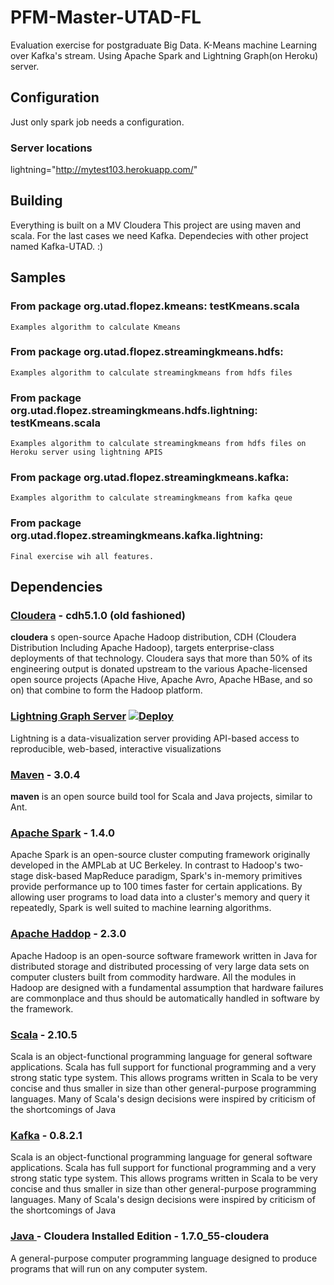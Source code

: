 # PFM-Master-UTAD-FL
Evaluation exercise for postgraduate Big Data.
K-Means machine Learning over Kafka's stream. Using Apache Spark and Lightning Graph(on Heroku) server.

## Configuration 
Just only spark job needs a configuration.

### Server locations
lightning="http://mytest103.herokuapp.com/"

## Building
Everything is built on a MV Cloudera 
This project are using maven and scala.
For the last cases we need Kafka. Dependecies with other project named Kafka-UTAD. :)

## Samples
###	From package org.utad.flopez.kmeans: testKmeans.scala
	Examples algorithm to calculate Kmeans
###	From package org.utad.flopez.streamingkmeans.hdfs: 
	Examples algorithm to calculate streamingkmeans from hdfs files
###	From package org.utad.flopez.streamingkmeans.hdfs.lightning: testKmeans.scala
	Examples algorithm to calculate streamingkmeans from hdfs files on Heroku server using lightning APIS
###	From package org.utad.flopez.streamingkmeans.kafka: 
	Examples algorithm to calculate streamingkmeans from kafka qeue
###	From package org.utad.flopez.streamingkmeans.kafka.lightning: 
	Final exercise wih all features.


## Dependencies

### [Cloudera](http://www.cloudera.com) - cdh5.1.0 (old fashioned)

**cloudera** s open-source Apache Hadoop distribution, CDH (Cloudera Distribution Including Apache Hadoop), targets enterprise-class deployments of that technology. Cloudera says that more than 50% of its engineering output is donated upstream to the various Apache-licensed open source projects (Apache Hive, Apache Avro, Apache HBase, and so on) that combine to form the Hadoop platform.

### <a name="lightning"></a>[Lightning Graph Server](http://lightning-viz.org/) [![Deploy](https://www.herokucdn.com/deploy/button.svg)](https://heroku.com/deploy?template=https://github.com/lightning-viz/lightning/tree/master)

Lightning is a data-visualization server providing API-based access to reproducible, web-based, interactive visualizations

### [Maven](https://maven.apache.org) - 3.0.4

**maven** is an open source build tool for Scala and Java projects, similar to Ant.

### [Apache Spark](http://spark.apache.org) - 1.4.0

Apache Spark is an open-source cluster computing framework originally developed in the AMPLab at UC Berkeley. In contrast to Hadoop's two-stage disk-based MapReduce paradigm, Spark's in-memory primitives provide performance up to 100 times faster for certain applications. By allowing user programs to load data into a cluster's memory and query it repeatedly, Spark is well suited to machine learning algorithms.

### [Apache Haddop](http://hadoop.apache.org) - 2.3.0

Apache Hadoop is an open-source software framework written in Java for distributed storage and distributed processing of very large data sets on computer clusters built from commodity hardware. All the modules in Hadoop are designed with a fundamental assumption that hardware failures are commonplace and thus should be automatically handled in software by the framework.

### [Scala](http://scala-lang.org) - 2.10.5

Scala is an object-functional programming language for general software applications. Scala has full support for functional programming and a very strong static type system. This allows programs written in Scala to be very concise and thus smaller in size than other general-purpose programming languages. Many of Scala's design decisions were inspired by criticism of the shortcomings of Java

### [Kafka](http://kafka.apache.org) - 0.8.2.1

Scala is an object-functional programming language for general software applications. Scala has full support for functional programming and a very strong static type system. This allows programs written in Scala to be very concise and thus smaller in size than other general-purpose programming languages. Many of Scala's design decisions were inspired by criticism of the shortcomings of Java


### [Java ](https://www.java.com/) - Cloudera Installed Edition - 1.7.0_55-cloudera 

A general-purpose computer programming language designed to produce programs that will run on any computer system.

